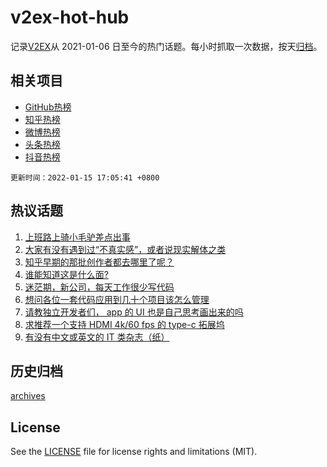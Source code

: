 # v2ex-hot-hub

 记录[V2EX](https://www.v2ex.com/)从 2021-01-06 日至今的热门话题。每小时抓取一次数据，按天[归档](archives)。
 
 ## 相关项目

- [GitHub热榜](https://github.com/snaildev/github-hot-hub)
- [知乎热榜](https://github.com/snaildev/zhihu-hot-hub)
- [微博热榜](https://github.com/snaildev/weibo-hot-hub)
- [头条热榜](https://github.com/snaildev/toutiao-hot-hub)
- [抖音热榜](https://github.com/snaildev/douyin-hot-hub)


 `更新时间：2022-01-15 17:05:41 +0800`

## 热议话题

1. [上班路上骑小毛驴差点出事](https://www.v2ex.com/t/828376)
1. [大家有没有遇到过“不真实感”，或者说现实解体之类](https://www.v2ex.com/t/828356)
1. [知乎早期的那批创作者都去哪里了呢？](https://www.v2ex.com/t/828425)
1. [谁能知道这是什么面?](https://www.v2ex.com/t/828427)
1. [迷茫期，新公司，每天工作很少写代码](https://www.v2ex.com/t/828303)
1. [想问各位一套代码应用到几十个项目该怎么管理](https://www.v2ex.com/t/828310)
1. [请教独立开发者们， app 的 UI 也是自己思考画出来的吗](https://www.v2ex.com/t/828398)
1. [求推荐一个支持 HDMI 4k/60 fps 的 type-c 拓展坞](https://www.v2ex.com/t/828286)
1. [有没有中文或英文的 IT 类杂志（纸）](https://www.v2ex.com/t/828383)

## 历史归档

[archives](archives)

## License

See the [LICENSE](LICENSE) file for license rights and limitations (MIT).
